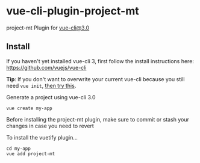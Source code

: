 # vue-cli-plugin-project-mt

project-mt Plugin for [vue-cli@3.0](https://github.com/vuejs/vue-cli)

## Install

If you haven't yet installed vue-cli 3, first follow the install instructions here: https://github.com/vuejs/vue-cli

**Tip**: If you don't want to overwrite your current vue-cli because you still need `vue init`, [then try this](https://cli.vuejs.org/guide/creating-a-project.html#pulling-2-x-templates-legacy).

Generate a project using vue-cli 3.0
```
vue create my-app
```

Before installing the project-mt plugin, make sure to commit or stash your changes in case you need to revert

To install the vuetify plugin...
```
cd my-app
vue add project-mt
```
